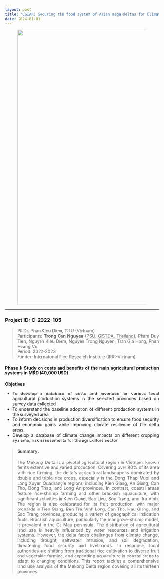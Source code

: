 ```yaml
---
layout: post
title: "CGIAR: Securing the food system of Asian mega-deltas for Climate and Livelihood resilience"
date: 2024-01-01
---
```


<div style="text-align:justify">

<div class="container-fluid">
<div class="row">
<div class="col-sm-12">
<figure>
<img src="{{ site.url }}{{ site.baseurl }}/images/projectpic/CGIAR_mega_delta.png" class="img-responsive" width="900px" height="auto" />
<figcaption></figcaption>
</figure>
</div>
</div>
</div>

<hr>

### Project ID: C-2022-105 
> PI: Dr. Phan Kieu Diem, CTU (Vietnam) <br>
> Participants: **Trong Can Nguyen** <u>(PSU, GISTDA, Thailand)</u>, Pham Duy Tien, Nguyen Kieu Diem, Nguyen Trong Nguyen, Tran Gia Hong, Phan Hoang Vu <br>
> Period: 2022-2023 <br>
> Funder: Internatonal Rice Research Institute (IRRI-Vietnam) <br>


#### Phase 1: Study on costs and benefits of the main agricultural production systems in MRD (40,000 USD)

**Objetives**
-  To develop a database of costs and revenues for various local agricultural production systems in the selected provinces based on survey data collected
- To understand the baseline adoption of different production systems in the surveyed area
- To inform decisions in production diversification to ensure food security and economic gains while improving climate resilience of the delta areas.
- Develop a database of climate change impacts on different cropping systems, risk assessments for the agriculture sector





> <h4><b>Summary: </b></h4> 
> The Mekong Delta is a pivotal agricultural region in Vietnam, known for its extensive and varied production. Covering over 80% of its area with rice farming, the delta's agricultural landscape is dominated by double and triple rice crops, especially in the Dong Thap Muoi and Long Xuyen Quadrangle regions, including Kien Giang, An Giang, Can Tho, Dong Thap, and Long An provinces. In contrast, coastal areas feature rice-shrimp farming and other brackish aquaculture, with significant activities in Kien Giang, Bac Lieu, Soc Trang, and Tra Vinh. The region is also celebrated for its fruit production, with major orchards in Tien Giang, Ben Tre, Vinh Long, Can Tho, Hau Giang, and Soc Trang provinces, producing a variety of geographical indication fruits. Brackish aquaculture, particularly the mangrove-shrimp model, is prevalent in the Ca Mau peninsula. The distribution of agricultural land use is heavily influenced by water resources and irrigation systems. However, the delta faces challenges from climate change, including drought, saltwater intrusion, and soil degradation, threatening food security and livelihoods. In response, local authorities are shifting from traditional rice cultivation to diverse fruit and vegetable farming, and expanding aquaculture in coastal areas to adapt to changing conditions. This report tackles a comprehensive land use analysis of the Mekong Delta region covering all its thirteen provinces.









</div>
